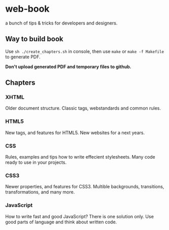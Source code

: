 # web-book

a bunch of tips &amp; tricks for developers and designers.


## Way to build book

Use `sh ./create_chapters.sh` in console, then use `make` or `make -f Makefile` to generate PDF.

**Don't upload generated PDF and temporary files to github.**

## Chapters

### XHTML

Older document structure. Classic tags, webstandards and common rules.

### HTML5

New tags, and features for HTML5. New websites for a next years.

### CSS

Rules, examples and tips how to write effecient stylesheets. Many code ready to use in your projects.

### CSS3

Newer properties, and features for CSS3. Multible backgrounds, transitions, transformations, and many more.

### JavaScript

How to write fast and good JavaScript? There is one solution only. Use good parts of language and think about written code.
